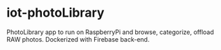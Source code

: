 # iot-photoLibrary
PhotoLibrary app to run on RaspberryPi and browse, categorize, offload RAW photos. Dockerized with Firebase back-end.
